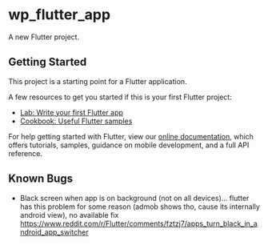 # wp_flutter_app

A new Flutter project.

## Getting Started

This project is a starting point for a Flutter application.

A few resources to get you started if this is your first Flutter project:

- [Lab: Write your first Flutter app](https://flutter.dev/docs/get-started/codelab)
- [Cookbook: Useful Flutter samples](https://flutter.dev/docs/cookbook)

For help getting started with Flutter, view our
[online documentation](https://flutter.dev/docs), which offers tutorials,
samples, guidance on mobile development, and a full API reference.


## Known Bugs
- Black screen when app is on background (not on all devices)... flutter has this problem for some reason (admob shows tho, cause its internally android view), no available fix https://www.reddit.com/r/Flutter/comments/fztzj7/apps_turn_black_in_android_app_switcher
